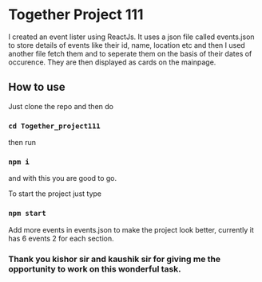 # Together Project 111

I created an event lister using ReactJs. It uses a json file called events.json to store details of events like their id, name, location etc and then I used another file fetch them and to seperate them on the basis of their dates of occurence. They are then displayed as cards on the mainpage.

## How to use

Just clone the repo and then do 
### `cd Together_project111`

then run 
### `npm i`
and with this you are good to go.

To start the project just type
### `npm start` 

Add more events in events.json to make the project look better, currently it has 6 events 2 for each section.

### Thank you kishor sir and kaushik sir for giving me the opportunity to work on this wonderful task.


